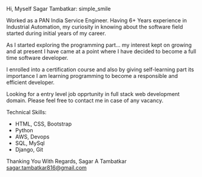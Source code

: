 Hi, Myself Sagar Tambatkar: simple_smile

Worked as a PAN India Service Engineer. Having 6+ Years experience in Industrial Automation, my curiosity in knowing about the software field started during initial years of my career.

As I started exploring the programming part... my interest kept on growing and at present I have came at a point where I have decided to become a full time
software developer.

I enrolled into a certification course and also by giving self-learning part its importance I am learning programming to become a responsible and efficient developer.

Looking for a entry level job opprtunity in full stack web development domain. Please feel free to contact me in case of any vacancy.

Technical Skills:

- HTML, CSS, Bootstrap
- Python
- AWS, Devops
- SQL, MySql
- Django, Git


Thanking You With Regards,
Sagar A Tambatkar
sagar.tambatkar816@gmail.com
